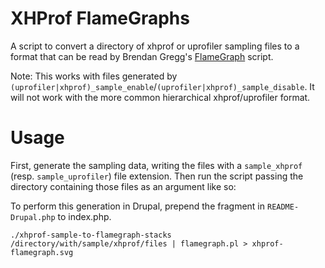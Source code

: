 # XHProf FlameGraphs

A script to convert a directory of xhprof or uprofiler sampling files to a format that can be read by Brendan Gregg's [FlameGraph](https://github.com/brendangregg/FlameGraph) script.

Note: This works with files generated by `(uprofiler|xhprof)_sample_enable`/`(uprofiler|xhprof)_sample_disable`. It will not work with the more common hierarchical xhprof/uprofiler format.

# Usage

First, generate the sampling data, writing the files with a `sample_xhprof` (resp. `sample_uprofiler`) file extension. Then run the script passing the directory containing those files as an argument like so:

To perform this generation in Drupal, prepend the fragment in `README-Drupal.php` to index.php.

```
./xhprof-sample-to-flamegraph-stacks /directory/with/sample/xhprof/files | flamegraph.pl > xhprof-flamegraph.svg
```

